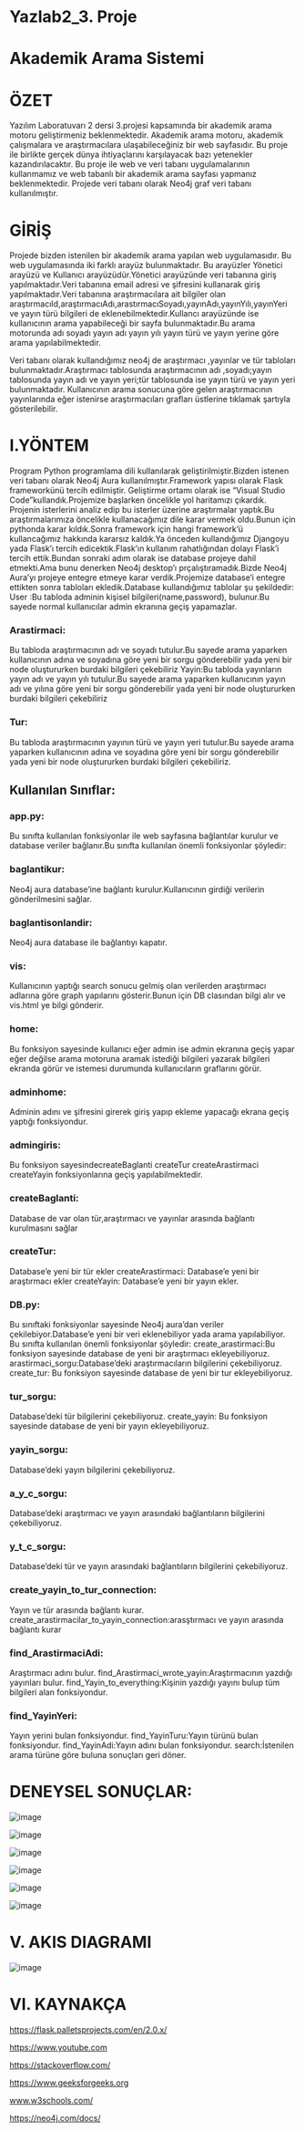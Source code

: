 # Yazlab2_3. Proje
    
# Akademik Arama Sistemi




# ÖZET 
Yazılım Laboratuvarı 2 dersi 3.projesi kapsamında bir akademik arama motoru geliştirmeniz beklenmektedir. Akademik arama motoru, akademik çalışmalara ve araştırmacılara ulaşabileceğiniz bir web sayfasıdır. Bu proje ile birlikte gerçek dünya ihtiyaçlarını karşılayacak bazı yetenekler kazandırılacaktır. Bu proje ile web ve veri tabanı uygulamalarının kullanmamız ve web tabanlı bir akademik arama sayfası yapmanız beklenmektedir. Projede veri tabanı olarak Neo4j graf veri tabanı kullanılmıştır.



# GİRİŞ

Projede bizden istenilen bir akademik arama yapılan web uygulamasıdır. Bu web uygulamasında iki farklı arayüz bulunmaktadır. Bu arayüzler Yönetici arayüzü ve Kullanıcı arayüzüdür.Yönetici arayüzünde veri tabanına giriş yapılmaktadır.Veri tabanına email adresi ve şifresini kullanarak giriş yapılmaktadır.Veri tabanına araştırmacılara ait bilgiler olan
araştırmacıId,araştırmacıAdı,arastırmacıSoyadı,yayınAdı,yayınYılı,yayınYeri ve yayın türü bilgileri de eklenebilmektedir.Kullancı arayüzünde ise kullanıcının arama yapabileceği bir sayfa bulunmaktadır.Bu arama motorunda adı soyadı yayın adı  yayın yılı yayın türü	ve yayın yerine göre arama yapılabilmektedir.

Veri tabanı olarak kullandığımız	neo4j	de araştırmacı ,yayınlar ve tür tabloları bulunmaktadır.Araştırmacı tablosunda araştırmacının adı ,soyadı;yayın tablosunda yayın adı ve yayın yeri;tür tablosunda ise yayın türü ve yayın yeri bulunmaktadır.
Kullanıcının arama sonucuna göre gelen araştırmacının yayınlarında eğer istenirse araştırmacıları grafları üstlerine tıklamak şartıyla gösterilebilir.
# I.YÖNTEM
Program Python programlama dili kullanılarak geliştirilmiştir.Bizden istenen veri tabanı olarak Neo4j Aura kullanılmıştır.Framework yapısı olarak Flask frameworkünü tercih edilmiştir. Geliştirme ortamı olarak ise “Visual Studio Code”kullandık.Projemize başlarken öncelikle yol haritamızı çıkardık.
Projenin isterlerini analiz edip bu isterler üzerine araştırmalar yaptık.Bu araştırmalarımıza öncelikle kullanacağımız dile karar vermek oldu.Bunun için pythonda karar kıldık.Sonra framework için hangi framework’ü kullancağımız hakkında kararsız kaldık.Ya önceden kullandığımız Djangoyu yada Flask’ı tercih edicektik.Flask’ın kullanım rahatlığından dolayı Flask’i tercih ettik.Bundan sonraki adım olarak ise database projeye dahil etmekti.Ama bunu denerken Neo4j desktop’ı prçalıştıramadık.Bizde Neo4j Aura’yı projeye entegre etmeye karar verdik.Projemize database’i entegre ettikten sonra tabloları ekledik.Database kullandığımız tablolar şu şekildedir:
User :Bu tabloda adminin kişisel bilgileri(name,password), bulunur.Bu sayede normal kullanıcılar admin ekranına geçiş yapamazlar.

### Arastirmaci:
Bu tabloda araştırmacının adı ve soyadı tutulur.Bu sayede arama yaparken kullanıcının adına ve soyadına göre yeni bir sorgu gönderebilir yada yeni bir node oluştururken burdaki bilgileri çekebiliriz Yayin:Bu tabloda yayınların yayın adı ve yayın yılı tutulur.Bu sayede arama yaparken kullanıcının yayın adı ve yılına göre yeni bir sorgu gönderebilir yada yeni bir node oluştururken burdaki bilgileri çekebiliriz
### Tur:
Bu tabloda araştırmacının yayının türü ve yayın yeri tutulur.Bu sayede arama yaparken kullanıcının adına ve soyadına göre yeni bir sorgu gönderebilir yada yeni bir node oluştururken burdaki bilgileri çekebiliriz.
## Kullanılan Sınıflar:

### app.py:
Bu sınıfta kullanılan fonksiyonlar ile web sayfasına bağlantılar kurulur ve database veriler bağlanır.Bu	sınıfta kullanılan önemli fonksiyonlar şöyledir:

### baglantikur:
Neo4j aura database’ine bağlantı kurulur.Kullanıcının girdiği verilerin gönderilmesini sağlar.
### baglantisonlandir:
Neo4j aura database ile bağlantıyı kapatır.
### vis:
Kullanıcının yaptığı search sonucu gelmiş olan verilerden araştırmacı adlarına göre graph yapılarını gösterir.Bunun için DB clasından bilgi alır ve vis.html ye bilgi gönderir.
### home:
Bu fonksiyon sayesinde kullanıcı eğer admin ise admin ekranına geçiş yapar eğer değilse arama motoruna aramak istediği bilgileri yazarak bilgileri ekranda görür ve istemesi durumunda kullanıcıların graflarını görür.
### adminhome:
Adminin adını ve şifresini girerek giriş yapıp ekleme yapacağı ekrana geçiş yaptığı fonksiyondur.
### admingiris:
Bu fonksiyon sayesindecreateBaglanti createTur createArastirmaci createYayin fonksiyonlarına geçiş yapılabilmektedir.

### createBaglanti:
Database de var olan tür,araştırmacı ve yayınlar arasında bağlantı kurulmasını sağlar
### createTur:
Database’e yeni bir tür ekler createArastirmaci: Database’e yeni bir araştırmacı ekler createYayin: Database’e yeni bir yayın ekler.
### DB.py:
Bu sınıftaki fonksiyonlar sayesinde Neo4j aura’dan veriler çekilebiyor.Database’e yeni bir veri eklenebiliyor yada arama yapılabiliyor. Bu	sınıfta kullanılan önemli fonksiyonlar şöyledir:
create_arastirmaci:Bu fonksiyon sayesinde database de yeni bir araştırmacı ekleyebiliyoruz.
arastirmaci_sorgu:Database’deki araştırmacıların bilgilerini çekebiliyoruz. create_tur: Bu fonksiyon sayesinde database de yeni bir
tur ekleyebiliyoruz.
### tur_sorgu: 
Database’deki tür bilgilerini çekebiliyoruz. create_yayin: Bu fonksiyon sayesinde database de yeni bir yayın ekleyebiliyoruz.
### yayin_sorgu: 
Database’deki yayın bilgilerini çekebiliyoruz.
### a_y_c_sorgu: 
Database’deki araştırmacı ve yayın arasındaki bağlantıların bilgilerini çekebiliyoruz.
### y_t_c_sorgu: 
Database’deki tür ve yayın arasındaki bağlantıların bilgilerini çekebiliyoruz.
### create_yayin_to_tur_connection:
Yayın ve tür arasında bağlantı kurar. create_arastirmacilar_to_yayin_connection:arasştırmacı ve yayın arasında bağlantı kurar
### find_ArastirmaciAdi:
Araştırmacı adını bulur. find_Arastirmaci_wrote_yayin:Araştırmacının yazdığı yayınları bulur. find_Yayin_to_everything:Kişinin yazdığı yayını bulup tüm bilgileri alan fonksiyondur.
### find_YayinYeri:
Yayın yerini bulan fonksiyondur. find_YayinTuru:Yayın türünü bulan fonksiyondur. find_YayinAdi:Yayın adını bulan fonksiyondur.
search:İstenilen arama türüne göre buluna sonuçları geri döner.
# DENEYSEL SONUÇLAR:


![image](https://user-images.githubusercontent.com/58952369/180172538-bec95e47-0a19-48b0-b6b2-9f976553b0cf.png)



![image](https://user-images.githubusercontent.com/58952369/180172567-0b0d2400-8787-41e9-8128-ba5f26326b81.png)

![image](https://user-images.githubusercontent.com/58952369/180172594-e255569f-8323-449f-a167-88fb43a93aab.png)

![image](https://user-images.githubusercontent.com/58952369/180172619-4616f01f-892f-4fad-86bb-e470f60e209a.png)

![image](https://user-images.githubusercontent.com/58952369/180172646-b00c14d8-53d5-4abd-8f5d-e930a9461e73.png)

![image](https://user-images.githubusercontent.com/58952369/180172695-768b96fa-8358-4549-afe8-0269028370a6.png)




# V. AKIS DIAGRAMI
![image](https://user-images.githubusercontent.com/58952369/180172453-6bab38ae-8cbd-47f5-9ce8-fe6bce6ffea5.png)


# VI. KAYNAKÇA
https://flask.palletsprojects.com/en/2.0.x/

https://www.youtube.com 

https://stackoverflow.com/

https://www.geeksforgeeks.org

www.w3schools.com/

https://neo4j.com/docs/
